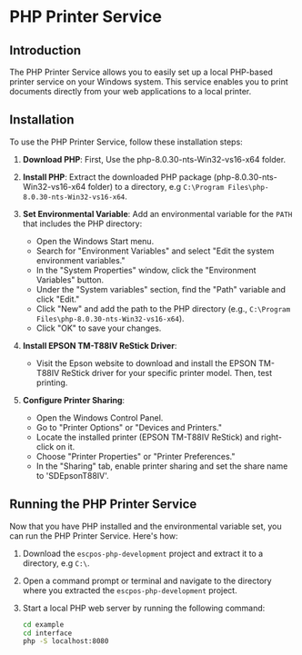 # PHP Printer Service

## Introduction

The PHP Printer Service allows you to easily set up a local PHP-based printer service on your Windows system. This service enables you to print documents directly from your web applications to a local printer.

## Installation

To use the PHP Printer Service, follow these installation steps:

1. **Download PHP**: First, Use the php-8.0.30-nts-Win32-vs16-x64 folder.

2. **Install PHP**: Extract the downloaded PHP package (php-8.0.30-nts-Win32-vs16-x64 folder) to a directory, e.g `C:\Program Files\php-8.0.30-nts-Win32-vs16-x64`.

3. **Set Environmental Variable**: Add an environmental variable for the `PATH` that includes the PHP directory:

   - Open the Windows Start menu.
   - Search for "Environment Variables" and select "Edit the system environment variables."
   - In the "System Properties" window, click the "Environment Variables" button.
   - Under the "System variables" section, find the "Path" variable and click "Edit."
   - Click "New" and add the path to the PHP directory (e.g., `C:\Program Files\php-8.0.30-nts-Win32-vs16-x64`).
   - Click "OK" to save your changes.

4. **Install EPSON TM-T88IV ReStick Driver**:
   - Visit the Epson website to download and install the EPSON TM-T88IV ReStick driver for your specific printer model. Then, test printing.

5. **Configure Printer Sharing**:
   - Open the Windows Control Panel.
   - Go to "Printer Options" or "Devices and Printers."
   - Locate the installed printer (EPSON TM-T88IV ReStick) and right-click on it.
   - Choose "Printer Properties" or "Printer Preferences."
   - In the "Sharing" tab, enable printer sharing and set the share name to 'SDEpsonT88IV'.

## Running the PHP Printer Service

Now that you have PHP installed and the environmental variable set, you can run the PHP Printer Service. Here's how:

1. Download the `escpos-php-development` project and extract it to a directory, e.g `C:\`.

2. Open a command prompt or terminal and navigate to the directory where you extracted the `escpos-php-development` project.

3. Start a local PHP web server by running the following command:

   ```bash
   cd example
   cd interface
   php -S localhost:8080
